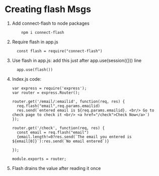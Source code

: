 <h1>Creating flash Msgs</h1>
<ol>
  <li>Add connect-flash to node packages
  
        npm i connect-flash
  </li>
  <li>Require flash in app.js
  
      const flash = require("connect-flash")
  </li>
  <li>Use flash in app.js: add this just after app.use(session({})) line 
  
      app.use(flash())
  </li>
  <li>Index.js code:
  
    var express = require('express');
    var router = express.Router();
    
    router.get('/email/:emailid', function(req, res) {
      req.flash("email",req.params.emailid)
      res.send(`entered email is ${req.params.emailid}. <br/> Go to check page to check it <br/> <a href="/check">Check Now</a>`)
    });
    
    router.get('/check', function(req, res) {
      const email = req.flash("email")
      {email.length!=0?res.send(`The email you entered is ${email[0]}`):res.send(`No email entered`)}
      
    });
    
    module.exports = router;
  </li>
  <li>Flash drains the value after reading it once</li>
</ol>
